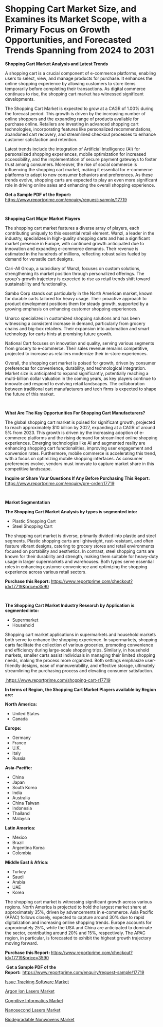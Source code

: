 <p><h1>Shopping Cart Market Size, and Examines its Market Scope, with a Primary Focus on Growth Opportunities, and Forecasted Trends Spanning from 2024 to 2031</h1></p><p><strong>Shopping Cart Market Analysis and Latest Trends</strong></p>
<p><p>A shopping cart is a crucial component of e-commerce platforms, enabling users to select, view, and manage products for purchase. It enhances the online shopping experience by allowing customers to store items temporarily before completing their transactions. As digital commerce continues to rise, the shopping cart market has witnessed significant developments.</p><p>The Shopping Cart Market is expected to grow at a CAGR of 1.00% during the forecast period. This growth is driven by the increasing number of online shoppers and the expanding range of products available for purchase online. Retailers are investing in advanced shopping cart technologies, incorporating features like personalized recommendations, abandoned cart recovery, and streamlined checkout processes to enhance customer satisfaction and retention.</p><p>Latest trends include the integration of Artificial Intelligence (AI) for personalized shopping experiences, mobile optimization for increased accessibility, and the implementation of secure payment gateways to foster trust among consumers. Moreover, the rise of social commerce is influencing the shopping cart market, making it essential for e-commerce platforms to adapt to new consumer behaviors and preferences. As these trends evolve, shopping carts are expected to play an even more significant role in driving online sales and enhancing the overall shopping experience.</p></p>
<p><strong>Get a Sample PDF of the Report:&nbsp;</strong> <a href="https://www.reportprime.com/enquiry/request-sample/17719?utm_campaign=97&utm_medium=2&utm_source=Github&utm_content=ia&utm_term=20112024&utm_id=shopping-cart">https://www.reportprime.com/enquiry/request-sample/17719</a></p>
<p>&nbsp;</p>
<p><strong>Shopping Cart Major Market Players</strong></p>
<p><p>The shopping cart market features a diverse array of players, each contributing uniquely to this essential retail element. Wanzl, a leader in the industry, specializes in high-quality shopping carts and has a significant market presence in Europe, with continued growth anticipated due to innovation and expanding e-commerce demands. Their revenue is estimated in the hundreds of millions, reflecting robust sales fueled by demand for versatile cart designs.</p><p>Cari-All Group, a subsidiary of Wanzl, focuses on custom solutions, strengthening its market position through personalized offerings. The group's growth trajectory is expected to rise as retail trends shift toward sustainability and functionality.</p><p>Sambo Corp stands out particularly in the North American market, known for durable carts tailored for heavy usage. Their proactive approach to product development positions them for steady growth, supported by a growing emphasis on enhancing customer shopping experiences.</p><p>Unarco specializes in customized shopping solutions and has been witnessing a consistent increase in demand, particularly from grocery chains and big-box retailers. Their expansion into automation and smart technology for carts hints at promising future growth.</p><p>National Cart focuses on innovation and quality, serving various segments from grocery to e-commerce. Their sales revenue remains competitive, projected to increase as retailers modernize their in-store experiences.</p><p>Overall, the shopping cart market is poised for growth, driven by consumer preferences for convenience, durability, and technological integration. Market size is anticipated to expand significantly, potentially reaching a multi-billion dollar valuation in the coming years, as key players continue to innovate and respond to evolving retail landscapes. The collaboration between traditional cart manufacturers and tech firms is expected to shape the future of this market.</p></p>
<p>&nbsp;</p>
<p><strong>What Are The Key Opportunities For Shopping Cart Manufacturers?</strong></p>
<p><p>The global shopping cart market is poised for significant growth, projected to reach approximately $10 billion by 2027, expanding at a CAGR of around 5% from 2023. This growth is driven by the increasing adoption of e-commerce platforms and the rising demand for streamlined online shopping experiences. Emerging technologies like AI and augmented reality are enhancing shopping cart functionalities, improving user engagement and conversion rates. Furthermore, mobile commerce is accelerating this trend, with a focus on optimizing mobile shopping interfaces. As consumer preferences evolve, vendors must innovate to capture market share in this competitive landscape.</p></p>
<p><strong>Inquire or Share Your Questions If Any Before Purchasing This Report:</strong> <a href="https://www.reportprime.com/enquiry/pre-order/17719?utm_campaign=97&utm_medium=2&utm_source=Github&utm_content=ia&utm_term=20112024&utm_id=shopping-cart">https://www.reportprime.com/enquiry/pre-order/17719</a></p>
<p>&nbsp;</p>
<p><strong>Market Segmentation</strong></p>
<p><strong>The Shopping Cart Market Analysis by types is segmented into:</strong></p>
<p><ul><li>Plastic Shopping Cart</li><li>Steel Shopping Cart</li></ul></p>
<p><p>The shopping cart market is diverse, primarily divided into plastic and steel segments. Plastic shopping carts are lightweight, rust-resistant, and often feature vibrant designs, catering to grocery stores and retail environments focused on portability and aesthetics. In contrast, steel shopping carts are known for their durability and strength, making them suitable for heavy-duty usage in larger supermarkets and warehouses. Both types serve essential roles in enhancing customer convenience and optimizing the shopping experience across various retail sectors.</p></p>
<p><strong>Purchase this Report:&nbsp;</strong><a href="https://www.reportprime.com/checkout?id=17719&price=3590&utm_campaign=97&utm_medium=2&utm_source=Github&utm_content=ia&utm_term=20112024&utm_id=shopping-cart">https://www.reportprime.com/checkout?id=17719&price=3590</a></p>
<p>&nbsp;</p>
<p><strong>The Shopping Cart Market Industry Research by Application is segmented into:</strong></p>
<p><ul><li>Supermarket</li><li>Household</li></ul></p>
<p><p>Shopping cart market applications in supermarkets and household markets both serve to enhance the shopping experience. In supermarkets, shopping carts facilitate the collection of various groceries, promoting convenience and efficiency during large-scale shopping trips. Similarly, in household markets, smaller carts assist individuals in managing their limited shopping needs, making the process more organized. Both settings emphasize user-friendly designs, ease of maneuverability, and effective storage, ultimately streamlining the purchasing process and elevating consumer satisfaction.</p></p>
<p><a href="https://www.reportprime.com/shopping-cart-r17719?utm_campaign=97&utm_medium=2&utm_source=Github&utm_content=ia&utm_term=20112024&utm_id=shopping-cart">&nbsp;https://www.reportprime.com/shopping-cart-r17719</a></p>
<p><strong>In terms of Region, the Shopping Cart Market Players available by Region are:</strong></p>
<p>
    <p> <strong> North America: </strong>
        <ul>
            <li>United States</li>
            <li>Canada</li>
        </ul>
        </p> 
    <p> <strong> Europe: </strong>
        <ul>
            <li>Germany</li>
            <li>France</li>
            <li>U.K.</li>
            <li>Italy</li>
            <li>Russia</li>
        </ul>
        </p> 
    <p> <strong> Asia-Pacific: </strong>
        <ul>
            <li>China</li>
            <li>Japan</li>
            <li>South Korea</li>
            <li>India</li>
            <li>Australia</li>
            <li>China Taiwan</li>
            <li>Indonesia</li>
            <li>Thailand</li>
            <li>Malaysia</li>
        </ul>
        </p> 
    <p> <strong> Latin America: </strong>
        <ul>
            <li>Mexico</li>
            <li>Brazil</li>
            <li>Argentina Korea</li>
            <li>Colombia</li>
        </ul>
        </p> 
    <p> <strong> Middle East & Africa: </strong>
        <ul>
            <li>Turkey</li>
            <li>Saudi</li>
            <li>Arabia</li>
            <li>UAE</li>
            <li>Korea</li>
        </ul>
    </p>
    </p>
<p><p>The shopping cart market is witnessing significant growth across various regions. North America is projected to hold the largest market share at approximately 35%, driven by advancements in e-commerce. Asia Pacific (APAC) follows closely, expected to capture around 30% due to rapid digitalization and increasing online shopping trends. Europe accounts for approximately 25%, while the USA and China are anticipated to dominate the sector, contributing around 20% and 15%, respectively. The APAC region, in particular, is forecasted to exhibit the highest growth trajectory moving forward.</p></p>
<p><strong>Purchase this Report: </strong><a href="https://www.reportprime.com/checkout?id=17719&price=3590&utm_campaign=97&utm_medium=2&utm_source=Github&utm_content=ia&utm_term=20112024&utm_id=shopping-cart">https://www.reportprime.com/checkout?id=17719&price=3590</a></p>
<p>&nbsp;<strong>Get a Sample PDF of the Report:&nbsp;&nbsp;</strong><a href="https://www.reportprime.com/enquiry/request-sample/17719?utm_campaign=97&utm_medium=2&utm_source=Github&utm_content=ia&utm_term=20112024&utm_id=shopping-cart">https://www.reportprime.com/enquiry/request-sample/17719</a></p>
<p><strong></strong></p>
<p><p><a href="https://issuu.com/reportprime-2/docs/issue-tracking-software-market-size_6bf5c5a73f7939?utm_campaign=97&utm_medium=2&utm_source=Github&utm_content=ia&utm_term=20112024&utm_id=shopping-cart">Issue Tracking Software Market</a></p><p><a href="https://www.linkedin.com/pulse/argon-ion-lasers-market-global-insights-sales-trends-2024-mekpf?utm_campaign=97&utm_medium=2&utm_source=Github&utm_content=ia&utm_term=20112024&utm_id=shopping-cart">Argon Ion Lasers Market</a></p><p><a href="https://issuu.com/reportprime-2/docs/cognitive-informatics-market-size-2_9a1cf8e719a190?utm_campaign=97&utm_medium=2&utm_source=Github&utm_content=ia&utm_term=20112024&utm_id=shopping-cart">Cognitive Informatics Market</a></p><p><a href="https://www.linkedin.com/pulse/emerging-trends-nanosecond-lasers-market-detailed-overview-cqptf?utm_campaign=97&utm_medium=2&utm_source=Github&utm_content=ia&utm_term=20112024&utm_id=shopping-cart">Nanosecond Lasers Market</a></p><p><a href="https://www.linkedin.com/pulse/emerging-opportunities-challenges-global-biodegradable-yd0xe?utm_campaign=97&utm_medium=2&utm_source=Github&utm_content=ia&utm_term=20112024&utm_id=shopping-cart">Biodegradable Nonwovens Market</a></p></p>
